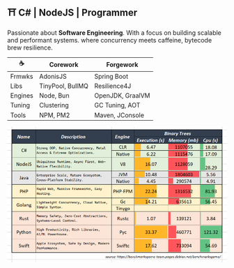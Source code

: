## ⛩️ C# | NodeJS | Programmer

Passionate about **Software Engineering**. With a focus on building scalable and performant systems. where concurrency meets caffeine, bytecode brew resilience. 

| ☕          | Corework      | Forgework            |
| ------------ | ------------------ | ----------------- |
| Frmwks | AdonisJS | Spring Boot |
| Libs  | TinyPool, BullMQ | Resilience4J    |
| Engines     | Node, Bun | OpenJDK, GraalVM |
| Tuning   | Clustering       | GC Tuning, AOT  |
| Tools      | NPM, PM2         | Maven, JConsole |


![](assets/20250910_134828_image.png)

<!-- 
## ☕ Java | Forgework

Proven for nearly 30 years as the backbone of robust & concurrent with a vast ecosystem and extreme optimizations.

### **⛔ Avoided**
- **PHP** : no native concurrency
- **Go** : over-minimalist & boilerplate-heavy
- **Rust** : painful syntax, high cognitive load
- **Python**: slow at raw performance, duck typing overhead
- **Swift** : weak ecosystem, niche adoption 

-->
